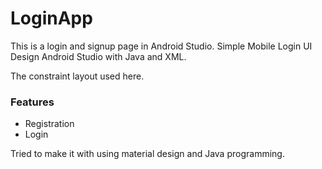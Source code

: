 # LoginApp
This is a login and signup page in Android Studio.
Simple Mobile Login UI Design Android Studio with Java and XML.

The constraint layout used here.

### Features
- Registration
- Login

Tried to make it with using material design and Java programming.
